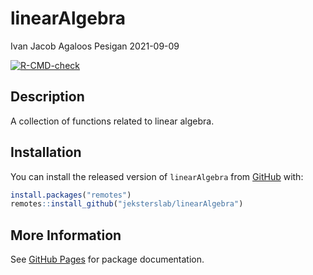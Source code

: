 linearAlgebra
================
Ivan Jacob Agaloos Pesigan
2021-09-09

<!-- README.md is generated from README.Rmd. Please edit that file -->
<!-- badges: start -->

[![R-CMD-check](https://github.com/jeksterslab/linearAlgebra/workflows/R-CMD-check/badge.svg)](https://github.com/jeksterslab/linearAlgebra/actions)
<!-- badges: end -->

## Description

A collection of functions related to linear algebra.

## Installation

You can install the released version of `linearAlgebra` from
[GitHub](https://github.com/jeksterslab/linearAlgebra) with:

``` r
install.packages("remotes")
remotes::install_github("jeksterslab/linearAlgebra")
```

## More Information

See [GitHub
Pages](https://jeksterslab.github.io/linearAlgebra/index.html) for
package documentation.
